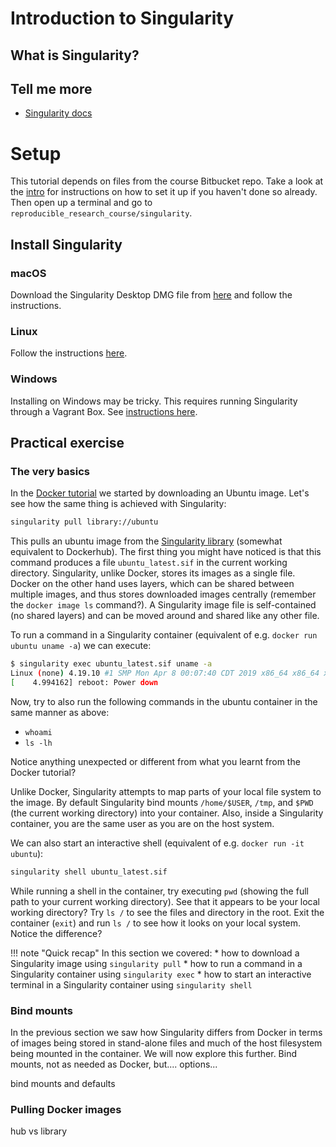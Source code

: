 # Introduction to Singularity

## What is Singularity?

## Tell me more

* [Singularity docs](https://sylabs.io/guides/3.4/user-guide/index.html)

# Setup

This tutorial depends on files from the course Bitbucket repo. Take a look at the [intro](tutorial_intro.md) for instructions on how to set it up if you haven't done so already. Then open up a terminal and go to `reproducible_research_course/singularity`.

## Install Singularity

### macOS

Download the Singularity Desktop DMG file from [here](https://sylabs.io/singularity-desktop-macos/) and follow the instructions.

### Linux

Follow the instructions [here](https://sylabs.io/guides/3.4/user-guide/installation.html#distribution-packages-of-singularity).

### Windows

Installing on Windows may be tricky. This requires running Singularity through a Vagrant Box. See [instructions here](https://sylabs.io/guides/3.4/user-guide/installation.html#install-on-windows-or-mac).

## Practical exercise

### The very basics

In the [Docker tutorial](docker.md) we started by downloading an Ubuntu image. Let's see how the same thing is achieved with Singularity:

```bash
singularity pull library://ubuntu
```

This pulls an ubuntu image from the [Singularity library](https://cloud.sylabs.io/library) (somewhat equivalent to Dockerhub). The first thing you might have noticed is that this command produces a file `ubuntu_latest.sif` in the current working directory. Singularity, unlike Docker, stores its images as a single file. Docker on the other hand uses layers, which can be shared between multiple images, and thus stores downloaded images centrally (remember the `docker image ls` command?). A Singularity image file is self-contained (no shared layers) and can be moved around and shared like any other file.

To run a command in a Singularity container (equivalent of e.g. `docker run ubuntu uname -a`) we can execute:

```bash
$ singularity exec ubuntu_latest.sif uname -a
Linux (none) 4.19.10 #1 SMP Mon Apr 8 00:07:40 CDT 2019 x86_64 x86_64 x86_64 GNU/Linux
[    4.994162] reboot: Power down
```

Now, try to also run the following commands in the ubuntu container in the same manner as above:

* `whoami`
* `ls -lh`

Notice anything unexpected or different from what you learnt from the Docker tutorial?

Unlike Docker, Singularity attempts to map parts of your local file system to the image. By default Singularity bind mounts `/home/$USER`, `/tmp`, and `$PWD` (the current working directory) into your container. Also, inside a Singularity container, you are the same user as you are on the host system.

We can also start an interactive shell (equivalent of e.g. `docker run -it ubuntu`):

```bash
singularity shell ubuntu_latest.sif
```

While running a shell in the container, try executing `pwd` (showing the full path to your current working directory). See that it appears to be your local working directory? Try `ls /` to see the files and directory in the root. Exit the container (`exit`) and run `ls /` to see how it looks on your local system. Notice the difference?

!!! note "Quick recap"
    In this section we covered:
    * how to download a Singularity image using `singularity pull`
    * how to run a command in a Singularity container using `singularity exec`
    * how to start an interactive terminal in a Singularity container using `singularity shell`


### Bind mounts

In the previous section we saw how Singularity differs from Docker in terms of images being stored in stand-alone files and much of the host filesystem being mounted in the container. We will now explore this further.
Bind mounts, not as needed as Docker, but.... options...

bind mounts and defaults


### Pulling Docker images

hub vs library
